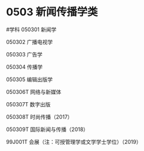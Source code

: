# 0503 新闻传播学类
#学科
050301 新闻学

050302 广播电视学

050303 广告学

050304 传播学

050305 编辑出版学

050306T 网络与新媒体

050307T 数字出版

050308T 时尚传播（2017）

050309T 国际新闻与传播（2018）

99J001T 会展（注：可授管理学或文学学士学位）（2019）